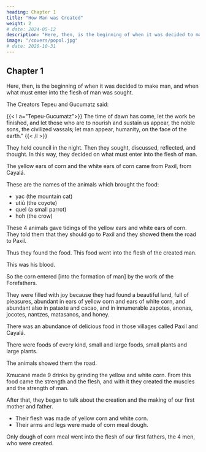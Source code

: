 ```yaml
---
heading: Chapter 1
title: "How Man was Created"
weight: 2
# date: 2024-05-12
description: "Here, then, is the beginning of when it was decided to make man, and when what must enter into the flesh of man was sought"
image: "/covers/popol.jpg"
# date: 2020-10-31
---
```



## Chapter 1

Here, then, is the beginning of when it was decided to make man, and when what must enter into the flesh of man was sought.

<!-- The Forefathers, the Creators and Makers, who were called -->

The Creators Tepeu and Gucumatz said: 

{{< l a="Tepeu-Gucumatz">}}
The time of dawn has come, let the work be finished, and let those who are to nourish and sustain us appear, the noble sons, the civilized vassals; let man appear, humanity, on the face of the earth."
{{< /l >}}


They held council in the night. Then they sought, discussed, reflected, and thought. In this way, they decided on what must enter into the flesh of man.

<!-- It was just before the sun, the moon, and the stars appeared over the Creators and Makers. -->


The yellow ears of corn and the white ears of corn came from Paxil, from Cayalá.

These are the names of the animals which brought the food:
- yac (the mountain cat)
- utiú (the coyote)
- quel (a small parrot)
- hoh (the crow)

These 4 animals gave tidings of the yellow ears and white ears of corn. They told them that they should go to Paxil and they showed them the road to Paxil.

Thus they found the food. This food went into the flesh of the created man.

This was his blood.

<!-- ; of this the blood of man was made.  -->

So the corn entered [into the formation of man] by the work of the Forefathers.

They were filled with joy because they had found a beautiful land, full of pleasures, abundant in ears of yellow corn and ears of white corn, and abundant also in pataxte and cacao, and in innumerable zapotes, anonas, jocotes, nantzes, matasanos, and honey.

There was an abundance of delicious food in those villages called Paxil and Cayalá. 

There were foods of every kind, small and large foods, small plants and large plants.

The animals showed them the road. 

Xmucané made 9 drinks by grinding the yellow and white corn. From this food came the strength and the flesh, and with it they created the muscles and the strength of man. 

<!-- This the Forefathers did, Tepeu and Gucumatz, as they were called. -->

After that, they began to talk about the creation and the making of our first mother and father.
- Their flesh was made of yellow corn and white corn.
- Their arms and legs were made of corn meal dough. 

Only dough of corn meal went into the flesh of our first fathers, the 4 men, who were created.
